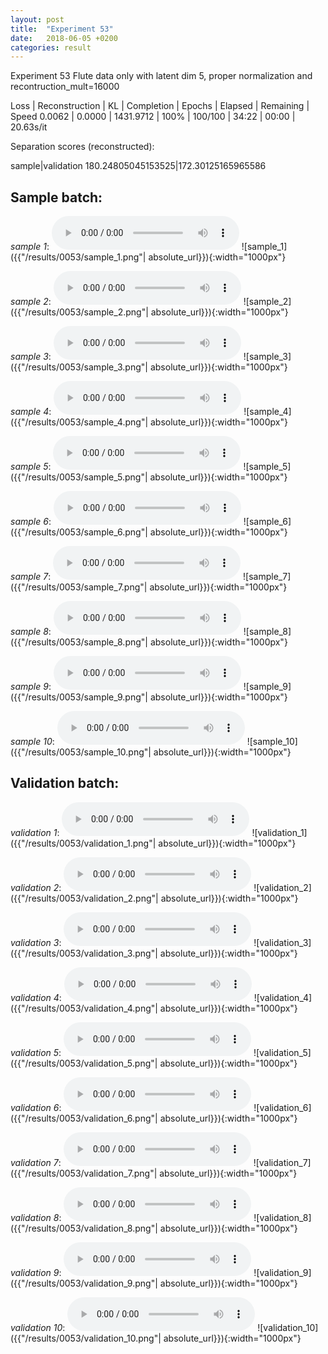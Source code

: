 ```yaml
---
layout: post
title:  "Experiment 53"
date:   2018-06-05 +0200
categories: result
---
```

Experiment 53
Flute data only with latent dim 5, proper normalization and recontruction_mult=16000

Loss | Reconstruction | KL | Completion | Epochs | Elapsed | Remaining | Speed
0.0062 | 0.0000 | 1431.9712 | 100% | 100/100 | 34:22 | 00:00 | 20.63s/it

Separation scores (reconstructed):

sample|validation
180.24805045153525|172.30125165965586

## **Sample batch**:
_sample 1_:
<audio src="/ResultsOverview/results/0053/sample_1.wav" controls preload></audio>
![sample_1]({{"/results/0053/sample_1.png"| absolute_url}}){:width="1000px"}

_sample 2_:
<audio src="/ResultsOverview/results/0053/sample_2.wav" controls preload></audio>
![sample_2]({{"/results/0053/sample_2.png"| absolute_url}}){:width="1000px"}

_sample 3_:
<audio src="/ResultsOverview/results/0053/sample_3.wav" controls preload></audio>
![sample_3]({{"/results/0053/sample_3.png"| absolute_url}}){:width="1000px"}

_sample 4_:
<audio src="/ResultsOverview/results/0053/sample_4.wav" controls preload></audio>
![sample_4]({{"/results/0053/sample_4.png"| absolute_url}}){:width="1000px"}

_sample 5_:
<audio src="/ResultsOverview/results/0053/sample_5.wav" controls preload></audio>
![sample_5]({{"/results/0053/sample_5.png"| absolute_url}}){:width="1000px"}

_sample 6_:
<audio src="/ResultsOverview/results/0053/sample_6.wav" controls preload></audio>
![sample_6]({{"/results/0053/sample_6.png"| absolute_url}}){:width="1000px"}

_sample 7_:
<audio src="/ResultsOverview/results/0053/sample_7.wav" controls preload></audio>
![sample_7]({{"/results/0053/sample_7.png"| absolute_url}}){:width="1000px"}

_sample 8_:
<audio src="/ResultsOverview/results/0053/sample_8.wav" controls preload></audio>
![sample_8]({{"/results/0053/sample_8.png"| absolute_url}}){:width="1000px"}

_sample 9_:
<audio src="/ResultsOverview/results/0053/sample_9.wav" controls preload></audio>
![sample_9]({{"/results/0053/sample_9.png"| absolute_url}}){:width="1000px"}

_sample 10_:
<audio src="/ResultsOverview/results/0053/sample_10.wav" controls preload></audio>
![sample_10]({{"/results/0053/sample_10.png"| absolute_url}}){:width="1000px"}

## **Validation batch**:
_validation 1_:
<audio src="/ResultsOverview/results/0053/validation_1.wav" controls preload></audio>
![validation_1]({{"/results/0053/validation_1.png"| absolute_url}}){:width="1000px"}

_validation 2_:
<audio src="/ResultsOverview/results/0053/validation_2.wav" controls preload></audio>
![validation_2]({{"/results/0053/validation_2.png"| absolute_url}}){:width="1000px"}

_validation 3_:
<audio src="/ResultsOverview/results/0053/validation_3.wav" controls preload></audio>
![validation_3]({{"/results/0053/validation_3.png"| absolute_url}}){:width="1000px"}

_validation 4_:
<audio src="/ResultsOverview/results/0053/validation_4.wav" controls preload></audio>
![validation_4]({{"/results/0053/validation_4.png"| absolute_url}}){:width="1000px"}

_validation 5_:
<audio src="/ResultsOverview/results/0053/validation_5.wav" controls preload></audio>
![validation_5]({{"/results/0053/validation_5.png"| absolute_url}}){:width="1000px"}

_validation 6_:
<audio src="/ResultsOverview/results/0053/validation_6.wav" controls preload></audio>
![validation_6]({{"/results/0053/validation_6.png"| absolute_url}}){:width="1000px"}

_validation 7_:
<audio src="/ResultsOverview/results/0053/validation_7.wav" controls preload></audio>
![validation_7]({{"/results/0053/validation_7.png"| absolute_url}}){:width="1000px"}

_validation 8_:
<audio src="/ResultsOverview/results/0053/validation_8.wav" controls preload></audio>
![validation_8]({{"/results/0053/validation_8.png"| absolute_url}}){:width="1000px"}

_validation 9_:
<audio src="/ResultsOverview/results/0053/validation_9.wav" controls preload></audio>
![validation_9]({{"/results/0053/validation_9.png"| absolute_url}}){:width="1000px"}

_validation 10_:
<audio src="/ResultsOverview/results/0053/validation_10.wav" controls preload></audio>
![validation_10]({{"/results/0053/validation_10.png"| absolute_url}}){:width="1000px"}
